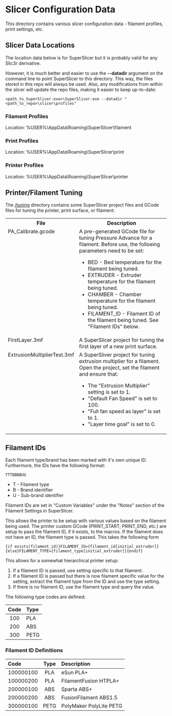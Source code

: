 # Slicer Configuration Data

This directory contains various slicer configuration data -
filament profiles, print settings, etc. 

## Slicer Data Locations
The location data below is for SuperSlicer but it is probably
valid for any Slic3r derivative.

However, it is much better and easier to use the __--datadir__ argument on the
command line to point SuperSlicer to this directory. This way, the files stored
in this repo will always be used. Also, any modifications from within the slicer
will update the repo files, making it easier to keep up-to-date:

```
<path_to_SuperSlicer.exe>\SuperSlicer.exe --datadir "<path_to_repo>\slicer\profiles"
```

### Filament Profiles
Location: %USER%\AppData\Roaming\SuperSlicer\filament

### Print Profiles
Location: %USER%\AppData\Roaming\SuperSlicer\print

### Printer Profiles
Location: %USER%\AppData\Roaming\SuperSlicer\printer

## Printer/Filament Tuning
The [/tuning](/tuning) directory contains some SuperSlicer project files and GCode
files for tuning the printer, print surface, or filament:

<table>
  <tbody>
    <tr><th>File</th><th>Description</th></tr>
    <tr>
      <td valign="top">PA_Calibrate.gcode</td>
      <td>A pre-generated GCode file for tuning Pressure Advance for a filament.
          Before use, the folloeing parameters need to be set:
          <ul>
            <li>BED - Bed temperature for the filament being tuned.</li>
            <li>EXTRUDER - Extruder temperature for the filament being tuned.</li>
            <li>CHAMBER - Chamber temperature for the filament being tuned.</li>
            <li>FILAMENT_ID - Filament ID of the filament being tuned. See "Filament IDs" below.</li>
          </ul>
       </td>
    </tr>
    <tr>
      <td valign="top">FirstLayer.3mf</td>
      <td>A SuperSlicer project for tuning the first layer of a new print surface.</td>
    </tr>
    <tr>
      <td valign="top">ExtrusionMultiplierTest.3mf</td>
      <td>A SuperSliver project for tuning extrusion multiplier for a filament.
          Open the project, set the filament and ensure that:
          <ul>
            <li>The "Extrusion Multiplier" setting is set to 1.</li>
            <li>"Default Fan Speed" is set to 100.</li>
            <li>"Full fan speed as layer" is set to 1.</li>
            <li>"Layer time goal" is set to 0.</li>
          </ul>
      </td>
    </tr>
  </tbody>
</table>

## Filament IDs
Each filament type/brand has been marked with it's own unique ID. Furthermore, the
IDs have the following format:

```
TTTBBBBUU
```

* T - Filament type
* B - Brand identifier
* U - Sub-brand identifier

Filament IDs are set in "Custom Variables" under the "Notes" section of the Filament
Settings in SuperSlicer.

This allows the printer to be setup with various values based on the filament being
used. The printer custom GCode (PRINT_START, PRINT_END, etc.) are setup to pass the
filament ID, if it exists, to the macros. If the filament does not have an ID, the
filament type is passed. This takes the following form

```
{if exists(filament_id)}FILAMENT_ID={filament_id[initial_extruder]}{else}FILAMENT_TYPE={filament_type[initial_extruder]}{endif}
```

This allows for a somewhat hierarchical printer setup:
1. If a filament ID is passed, use setting specific to that filament.
2. If a filament ID is passed but there is now filament specific value for the
   setting, extract the filament type from the ID and use the type setting.
3. If there is no filament ID, use the filament type and query the value.

The following type codes are defined:

| Code | Type |
| :---: | :--- |
| 100 | PLA |
| 200 | ABS |
| 300 | PETG |

### Filament ID Definitions

| Code | Type | Description
| :--- | :---: | :--- |
| 100000100 | PLA | eSun PLA+ |
| 100000200 | PLA | FilamentFusion HTPLA+ |
| 200000100 | ABS | Sparta ABS+ |
| 200000200 | ABS | FusionFilament ABS1.5 |
| 300000100 | PETG | PolyMaker PolyLite PETG |